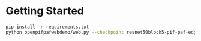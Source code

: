 # Getting Started

```sh
pip install -r requirements.txt
python openpifpafwebdemo/web.py --checkpoint resnet50block5-pif-paf-edge401-190225-112156.pkl
```
